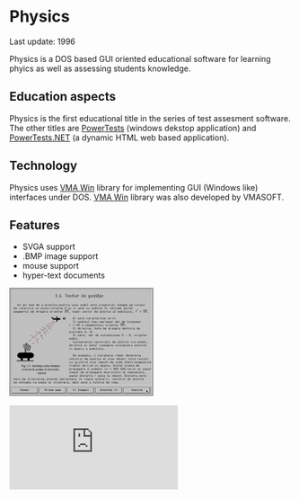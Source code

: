 Physics
=======

Last update: 1996

Physics is a DOS based GUI oriented educational software for learning phyics as well as assessing students knowledge.

Education aspects
-----------------

Physics is the first educational title in the series of test assesment software.
The other titles are [PowerTests](https://github.com/mveteanu/PowerTests) (windows dekstop application) and [PowerTests.NET](https://github.com/mveteanu/PowerTests.NET) (a dynamic HTML web based application).

Technology
----------

Physics uses [VMA Win](https://github.com/mveteanu/VMAWin) library for implementing GUI (Windows like) interfaces under DOS.
[VMA Win](https://github.com/mveteanu/VMAWin) library was also developed by VMASOFT.


Features
--------

- SVGA support
- .BMP image support
- mouse support
- hyper-text documents

![](img/fizica.png)

![Analytics](https://ga-beacon.appspot.com/UA-2402433-6/beacon.en.html)
